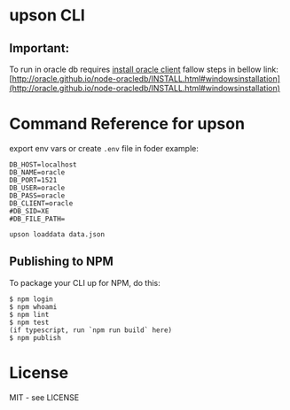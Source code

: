 # upson CLI

##  Important:
 To run in oracle db requires [install oracle client](http://oracle.github.io/node-oracledb/INSTALL.html#windowsinstallation) fallow steps in bellow link:
 [http://oracle.github.io/node-oracledb/INSTALL.html#windowsinstallation](http://oracle.github.io/node-oracledb/INSTALL.html#windowsinstallation)

# Command Reference for upson
export env vars or create `.env` file in foder 
example:
```
DB_HOST=localhost
DB_NAME=oracle
DB_PORT=1521
DB_USER=oracle
DB_PASS=oracle
DB_CLIENT=oracle
#DB_SID=XE
#DB_FILE_PATH=
```
```
upson loaddata data.json
```

## Publishing to NPM

To package your CLI up for NPM, do this:

```shell
$ npm login
$ npm whoami
$ npm lint
$ npm test
(if typescript, run `npm run build` here)
$ npm publish
```

# License

MIT - see LICENSE

